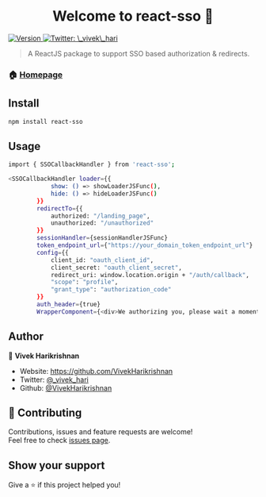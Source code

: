 <h1 align="center">Welcome to react-sso 👋</h1>
<p>
  <a href="https://www.npmjs.com/package/react-sso" target="_blank">
    <img alt="Version" src="https://img.shields.io/npm/v/react-sso.svg">
  </a>
  <a href="https://twitter.com/\_vivek\_hari" target="_blank">
    <img alt="Twitter: \_vivek\_hari" src="https://img.shields.io/twitter/follow/\_vivek\_hari.svg?style=social" />
  </a>
</p>

> A ReactJS package to support SSO based authorization & redirects.

### 🏠 [Homepage](https://github.com/VivekHarikrishnan/react-sso)

## Install

```sh
npm install react-sso
```

## Usage

```sh
import { SSOCallbackHandler } from 'react-sso';

<SSOCallbackHandler loader={{
            show: () => showLoaderJSFunc(),
            hide: () => hideLoaderJSFunc()
        }}
        redirectTo={{
            authorized: "/landing_page",
            unauthorized: "/unauthorized"
        }}
        sessionHandler={sessionHandlerJSFunc}
        token_endpoint_url={"https://your_domain_token_endpoint_url"}
        config={{
            client_id: "oauth_client_id",
            client_secret: "oauth_client_secret",
            redirect_uri: window.location.origin + "/auth/callback",
            "scope": "profile",
            "grant_type": "authorization_code"
        }}
        auth_header={true}
        WrapperComponent={<div>We authorizing you, please wait a moment</div>} />
```

## Author

👤 **Vivek Harikrishnan**

* Website: https://github.com/VivekHarikrishnan
* Twitter: [@\_vivek\_hari](https://twitter.com/\_vivek\_hari)
* Github: [@VivekHarikrishnan](https://github.com/VivekHarikrishnan)

## 🤝 Contributing

Contributions, issues and feature requests are welcome!<br />Feel free to check [issues page](https://github.com/VivekHarikrishnan/react-sso/issues). 

## Show your support

Give a ⭐️ if this project helped you!